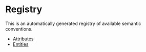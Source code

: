 <!--- Hugo front matter used to generate the website version of this page:
weight: -2
--->

# Registry

This is an automatically generated registry of available semantic conventions.

- [Attributes](attributes/README.md)
- [Entities](entities/README.md)